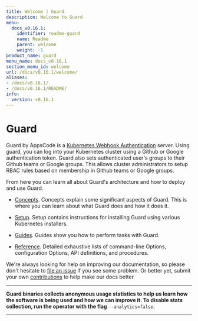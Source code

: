 ```yaml
---
title: Welcome | Guard
description: Welcome to Guard
menu:
  docs_v0.16.1:
    identifier: readme-guard
    name: Readme
    parent: welcome
    weight: -1
product_name: guard
menu_name: docs_v0.16.1
section_menu_id: welcome
url: /docs/v0.16.1/welcome/
aliases:
- /docs/v0.16.1/
- /docs/v0.16.1/README/
info:
  version: v0.16.1
---
```


# Guard

Guard by AppsCode is a [Kubernetes Webhook Authentication](https://kubernetes.io/docs/admin/authentication/#webhook-token-authentication) server. Using guard, you can log into your Kubernetes cluster using a Github or Google authentication token. Guard also sets authenticated user's groups to their Github teams or Google groups. This allows cluster administrators to setup RBAC rules based on membership in Github teams or Google groups.

From here you can learn all about Guard's architecture and how to deploy and use Guard.

- [Concepts](/docs/v0.16.1/concepts/). Concepts explain some significant aspects of Guard. This is where you can learn about what Guard does and how it does it.

- [Setup](/docs/v0.16.1/setup/). Setup contains instructions for installing Guard using various Kubernetes installers.

- [Guides](/docs/v0.16.1/guides/). Guides show you how to perform tasks with Guard.

- [Reference](/docs/v0.16.1/reference/). Detailed exhaustive lists of
command-line Options, configuration Options, API definitions, and procedures.

We're always looking for help on improving our documentation, so please don't hesitate to [file an issue](https://go.kubeguard.dev/guard/issues/new) if you see some problem. Or better yet, submit your own [contributions](/docs/v0.16.1/CONTRIBUTING) to help
make our docs better.

---

**Guard binaries collects anonymous usage statistics to help us learn how the software is being used and how we can improve it. To disable stats collection, run the operator with the flag** `--analytics=false`.

---
